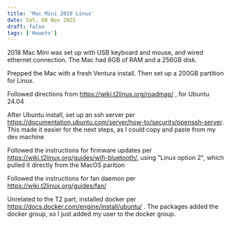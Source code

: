 ```yaml
---
title: 'Mac Mini 2018 Linux'
date: Sat, 08 Nov 2025
draft: false
tags: ['Howoto']
---
```


2018 Mac Mini was set up with USB keyboard and mouse, and wired ethernet connection. The Mac had 8GB of RAM and a 256GB disk.

Prepped the Mac with a fresh Ventura install. Then set up a 200GB partition for Linux.

Followed directions from https://wiki.t2linux.org/roadmap/ , for Ubuntu 24.04

After Ubuntu install, set up an ssh server per https://documentation.ubuntu.com/server/how-to/security/openssh-server. This made it easier for the next steps, as I could copy and paste from my dev machine

Followed the instructions for firmware updates per https://wiki.t2linux.org/guides/wifi-bluetooth/, using "Linux option 2", which pulled it directly from the MacOS parition

Followed the instructions for fan daemon per https://wiki.t2linux.org/guides/fan/

Unrelated to the T2 part, installed docker per https://docs.docker.com/engine/install/ubuntu/ . The packages added the docker group, so I just added my user to the docker group. 





